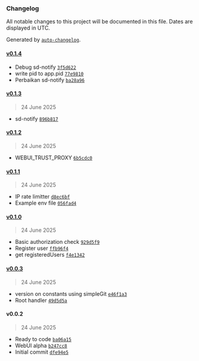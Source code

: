 ### Changelog

All notable changes to this project will be documented in this file. Dates are displayed in UTC.

Generated by [`auto-changelog`](https://github.com/CookPete/auto-changelog).

#### [v0.1.4](https://github.com/tektrans/ejabberd-admin-wrapper/compare/v0.1.3...v0.1.4)

- Debug sd-notify [`3f5d622`](https://github.com/tektrans/ejabberd-admin-wrapper/commit/3f5d622afe46b03dc1fe57c77d5b8016e06133ad)
- write pid to app.pid [`77e9810`](https://github.com/tektrans/ejabberd-admin-wrapper/commit/77e9810d3d4cfc4cd0bbd5b35111b4f4b4052848)
- Perbaikan sd-notify [`ba28a96`](https://github.com/tektrans/ejabberd-admin-wrapper/commit/ba28a965afc59a43bf65d1886ae4f4c4de9e29f7)

#### [v0.1.3](https://github.com/tektrans/ejabberd-admin-wrapper/compare/v0.1.2...v0.1.3)

> 24 June 2025

- sd-notify [`896b817`](https://github.com/tektrans/ejabberd-admin-wrapper/commit/896b8173c5c4804c4aa672d778cad7071165e893)

#### [v0.1.2](https://github.com/tektrans/ejabberd-admin-wrapper/compare/v0.1.1...v0.1.2)

> 24 June 2025

- WEBUI_TRUST_PROXY [`6b5cdc0`](https://github.com/tektrans/ejabberd-admin-wrapper/commit/6b5cdc0fbfaaf3d668b474942a2b090951c64ea9)

#### [v0.1.1](https://github.com/tektrans/ejabberd-admin-wrapper/compare/v0.1.0...v0.1.1)

> 24 June 2025

- IP rate limitter [`d8ec6bf`](https://github.com/tektrans/ejabberd-admin-wrapper/commit/d8ec6bf005f5b4d2fa9d76e4aeae8eead2f0db50)
- Example env file [`056fad4`](https://github.com/tektrans/ejabberd-admin-wrapper/commit/056fad475fefcc7f3c494ff3e618aaa9c9845c5d)

#### [v0.1.0](https://github.com/tektrans/ejabberd-admin-wrapper/compare/v0.0.3...v0.1.0)

> 24 June 2025

- Basic authorization check [`929d5f9`](https://github.com/tektrans/ejabberd-admin-wrapper/commit/929d5f95bae12fbcb63d3e2ace0e41b546c6a9e1)
- Register user [`ffb96f4`](https://github.com/tektrans/ejabberd-admin-wrapper/commit/ffb96f48dc3da2a8013b6b6f26ffd17ebfd01c93)
- get registeredUsers [`f4e1342`](https://github.com/tektrans/ejabberd-admin-wrapper/commit/f4e1342ce8e208a17836439967f0ffdadb6307c8)

#### [v0.0.3](https://github.com/tektrans/ejabberd-admin-wrapper/compare/v0.0.2...v0.0.3)

> 24 June 2025

- version on constants using simpleGit [`e46f1a3`](https://github.com/tektrans/ejabberd-admin-wrapper/commit/e46f1a3eee5b8513a4d3a6402ecc807854aaf598)
- Root handler [`49d5d5a`](https://github.com/tektrans/ejabberd-admin-wrapper/commit/49d5d5a747b75aafff29a198a15a18dcc41d86ed)

#### v0.0.2

> 24 June 2025

- Ready to code [`ba06a15`](https://github.com/tektrans/ejabberd-admin-wrapper/commit/ba06a15734f9d713e0d3b1ccea359e579ef54fc6)
- WebUI alpha [`b247cc8`](https://github.com/tektrans/ejabberd-admin-wrapper/commit/b247cc8c5295ebfd7a4641c77e11b11147bc5f4c)
- Initial commit [`dfe94e5`](https://github.com/tektrans/ejabberd-admin-wrapper/commit/dfe94e5d4e0a71d3e637272287e2edc62fa21ea2)

